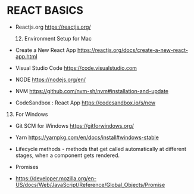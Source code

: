 # REACT BASICS

- Reactjs.org
  https://reactjs.org/

  12. Environment Setup for Mac

- Create a New React App
  https://reactjs.org/docs/create-a-new-react-app.html

- Visual Studio Code
  https://code.visualstudio.com

- NODE
  https://nodejs.org/en/

- NVM
  https://github.com/nvm-sh/nvm#installation-and-update

- CodeSandbox : React App
  https://codesandbox.io/s/new

13. For Windows

- Git SCM for Windows
  https://gitforwindows.org/

- Yarn
  https://yarnpkg.com/en/docs/install#windows-stable

* Lifecycle methods - methods that get called automatically at different stages, when a component gets rendered.

* Promises
* https://developer.mozilla.org/en-US/docs/Web/JavaScript/Reference/Global_Objects/Promise
